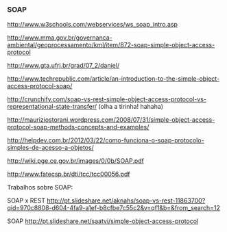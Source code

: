 ### SOAP


http://www.w3schools.com/webservices/ws_soap_intro.asp

http://www.mma.gov.br/governanca-ambiental/geoprocessamento/kml/item/872-soap-simple-object-access-protocol

http://www.gta.ufrj.br/grad/07_2/daniel/

http://www.techrepublic.com/article/an-introduction-to-the-simple-object-access-protocol-soap/

http://crunchify.com/soap-vs-rest-simple-object-access-protocol-vs-representational-state-transfer/
(olha a tirinha! hahaha)

http://mauriziostorani.wordpress.com/2008/07/31/simple-object-access-protocol-soap-methods-concepts-and-examples/

http://helpdev.com.br/2012/03/22/como-funciona-o-soap-protocolo-simples-de-acesso-a-objetos/

http://wiki.pge.ce.gov.br/images/0/0b/SOAP.pdf

http://www.fatecsp.br/dti/tcc/tcc00056.pdf


Trabalhos sobre SOAP:

SOAP x REST
http://pt.slideshare.net/aknahs/soap-vs-rest-11863700?qid=970c8808-d604-4fa9-a1ef-b8cfbe7c55c2&v=qf1&b=&from_search=12


SOAP
http://pt.slideshare.net/saatvi/simple-object-access-protocol

